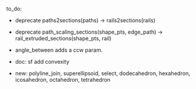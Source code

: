 to_do:

- deprecate paths2sections(paths) -> rails2sections(rails)
- deprecate path_scaling_sections(shape_pts, edge_path) -> rail_extruded_sections(shape_pts, rail)

- angle_between adds a ccw param.

- doc: sf add convexity

- new: polyline_join, superellipsoid, select, dodecahedron, hexahedron, icosahedron, octahedron, tetrahedron